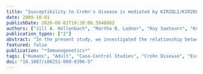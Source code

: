 ```yaml
---
title: "Susceptibility to Crohn's disease is mediated by KIR2DL2/KIR2DL3 heterozygosity and the HLA-C ligand"
date: 2009-10-01
publishDate: 2020-08-03T19:38:06.584888Z
authors: ["Jill A. Hollenbach", "Martha B. Ladner", "Koy Saeteurn", "Kent D. Taylor", "Ling Mei", "Talin Haritunians", "Dermot P. B. McGovern", "Henry A. Erlich", "Jerome I. Rotter", "Elizabeth A. Trachtenberg"]
publication_types: ["2"]
abstract: "In the present study, we investigated the relationship between the KIR loci and the genes encoding their HLA ligands and genetic susceptibility to Crohn's disease (CD). Analyses of the interactions between KIR3DL1, KIR2DL1, KIR2DL2, and KIR2DL3 with their respective HLA ligands indicate that there is a protective effect for KIR2DL2 in the absence of its HLA ligand C1. Given that KIR2DL2 and KIR2DL3 segregate as alleles, we compared their genotypic distributions to expectations under Hardy-Weinberg Equilibrium (HWE) with regard to the HLA ligand C1 status. While all the genotypic distributions conform to expectations under HWE in controls, in C2 ligand homozygous cases there is significant deviation from HWE, with a reduction of KIR2DL2, KIR2DL3 heterozygotes. KIR2DL2, KIR2DL3 heterozygosity is the only genotypic combination that confers protection from CD. In addition to the protective effect (OR = 0.44, CI = 0.22-0.87; p = 0.018) observed in C2 ligand homozygotes, the KIR2DL2, KIR2DL3 genotype is predisposing (OR = 1.34, CI = 1.03-4.53; p = 0.031) in the presence of C1 ligand. A test for trend of HLA class I C ligand group genotypes with KIR2DL2, KIR2DL3 heterozygosity in cases and controls indicates that C1, C2 ligand group heterozygotes have an intermediate effect on predisposition. These results show for the first time that disease susceptibility may be related to heterozygosity at a specific KIR locus, and that HLA ligand genotype influences the relative effect of the KIR genotype."
featured: false
publication: "*Immunogenetics*"
tags: ["Humans", "Adult", "Case-Control Studies", "Crohn Disease", "European Continental Ancestry Group", "Genetic Predisposition to Disease", "Polymorphism", "Single Nucleotide", "Alleles", "Genotype", "Heterozygote", "Jews", "HLA-C Antigens", "Receptors", "KIR2DL3", "California", "Cohort Studies", "Ligands", "Receptors", "KIR2DL2", "Single-Blind Method", "Spectrometry", "Mass", "Matrix-Assisted Laser Desorption-Ionization"]
doi: "10.1007/s00251-009-0396-5"
---
```



